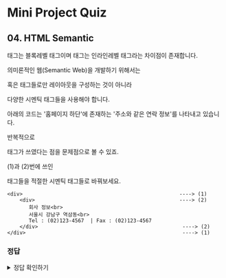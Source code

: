 # Mini Project Quiz

## 04. HTML Semantic

<div>태그는 블록레벨 태그이며 <span>태그는 인라인레벨 태그라는 차이점이 존재합니다.

의미론적인 웹(Semantic Web)을 개발하기 위해서는 <div>혹은 <span>태그들로만 레이아웃을 구성하는 것이 아니라

다양한 시멘틱 태그들을 사용해야 합니다.

아래의 코드는 '홈페이지 하단'에 존재하는 '주소와 같은 연락 정보'를 나타내고 있습니다.

반복적으로 <div>태그가 쓰였다는 점을 문제점으로 볼 수 있죠.

(1)과 (2)번에 쓰인 <div> 태그들을 적절한 시멘틱 태그들로 바꿔보세요.

```plaintext
<div>                                                   ----> (1)
    <div>                                               ----> (2)
       회사 정보<br>
       서울시 강남구 역삼동<br>
       Tel : (02)123-4567  | Fax : (02)123-4567
    </div>                                               ----> (2)
</div>                                                   ----> (1)

```

### 정답

<details>
<summary>정답 확인하기</summary>
<div markdown="1">

1. `<footer>`
2. `<address>`

</div>
</details>
